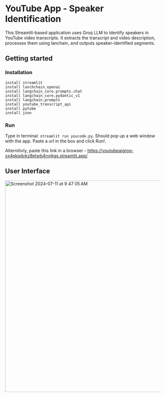 
# YouTube App - Speaker Identification

This Streamlit-based application uses Groq LLM to identify speakers in YouTube video transcripts. It extracts the transcript and video description, processes them using lanchain, and outputs speaker-identified segments.

## Getting started
### Installation
```
install streamlit   
install lanchchain_openai
install langchain_core.prompts.chat
install langchain_core.pydantic_v1 
install langchain.prompts 
install youtube_transcript_api 
install pytube 
install json
```

### Run
Type in terminal: `streamlit run youcode.py`. 
Should pop up a web window with the app. 
Paste a url in the box and click Run!.  
 
Alternitivly, paste this link in a browser - https://youtubeaigroq-xx4ekqdvkz8etwb4nxjkgs.streamlit.app/

## User Interface
<img width="689" alt="Screenshot 2024-07-11 at 9 47 05 AM" src="https://github.com/AshDavid12/YoutubeAppAI/assets/140085047/83bb0eea-4e70-4a8c-9b1d-bba9c0fc3d19">
